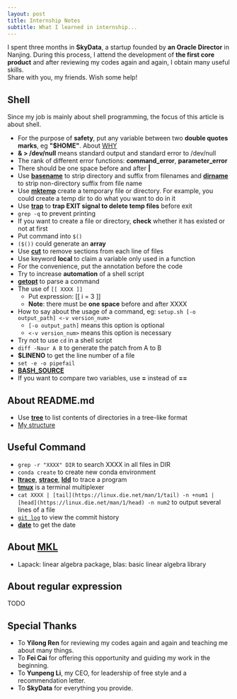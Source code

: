 ```yaml
---
layout: post
title: Internship Notes
subtitle: What I learned in internship...   
---
```

I spent three months in **SkyData**, a startup founded by **an Oracle Director** in Nanjing. During this process, I attend the development of **the first core product** and after reviewing my codes again and again, I obtain many useful skills.    
Share with you, my friends. Wish some help!

## Shell 
Since my job is mainly about shell programming, the focus of this article is about shell.   
* For the purpose of **safety**, put any variable between two **double quotes marks**, eg **"$HOME"**. About [WHY](http://unix.stackexchange.com/questions/68694/when-is-double-quoting-necessary)
* **& > /dev/null** means standard output and standard error to /dev/null
* The rank of different error functions: **command_error**, **parameter_error**   
* There should be one space before and after **\|**   
* Use [**basename**](https://linux.die.net/man/1/basename) to strip directory and suffix from filenames and [**dirname**](https://linux.die.net/man/1/dirname) to strip non-directory suffix from file name   
* Use [**mktemp**](https://linux.die.net/man/1/mktemp) create a temporary file or directory. For example, you could create a temp dir to do what you want to do in it   
* Use [**trap**](https://linux.die.net/Bash-Beginners-Guide/sect_12_02.html) to **trap EXIT signal to delete temp files** before exit   
* `grep -q` to prevent printing   
* If you want to create a file or directory, **check** whether it has existed or not at first
* Put command into `$()`
* `($())` could generate an **array**   
* Use [**cut**](https://linux.die.net/man/1/cut) to  remove sections from each line of files   
* Use keyword **local** to claim a variable only used in a function     
* For the convenience, put the annotation before the code
* Try to increase **automation** of a shell script
* [**getopt**](https://linux.die.net/man/1/getopt) to parse a command
* The use of `[[ XXXX ]]`
  * Put expression: [[ i = 3 ]] 
  * **Note**: there must be **one space** before and after XXXX
* How to say about the usage of a command, eg: `setup.sh [-o output_path] <-v version_num>`
  * `[-o output_path]` means this option is optional
  * `<-v version_num>` means this option is necessary
* Try not to use `cd` in a shell script
* `diff -Naur A B` to generate the patch from A to B
* **$LINENO** to get the line number of a file
* `set -e -o pipefail`
* [**BASH_SOURCE**](https://www.gnu.org/software/bash/manual/html_node/Bash-Variables.html)
* If you want to compare two variables, use **=** instead of **==**

## About README.md
* Use [**tree**](https://linux.die.net/man/1/tree) to list contents of directories in a tree-like format
* [My structure](https://github.com/ZhijianJiang/ZhijianJiang.github.io/blob/master/README.md)

## Useful Command
* `grep -r "XXXX" DIR` to search XXXX in all files in DIR
* `conda create` to create new conda environment
* [**ltrace**](https://linux.die.net/man/1/ltrace), [**strace**](https://linux.die.net/man/1/strace), [**ldd**](https://linux.die.net/man/1/ldd) to trace a program
* [**tmux**](http://man7.org/linux/man-pages/man1/tmux.1.html) is a terminal multiplexer
* `cat XXXX | [tail](https://linux.die.net/man/1/tail) -n +num1 | [head](https://linux.die.net/man/1/head) -n num2` to output several lines of a file
* [`git log`](https://git-scm.com/docs/git-log) to view the commit history
* [**date**](https://linux.die.net/man/1/date) to get the date 

## About [MKL](https://software.intel.com/en-us/articles/intel-math-kernel-library-documentation)
* Lapack: linear algebra package, blas: basic linear algebra library

## About regular expression
TODO

## Special Thanks
* To **Yilong Ren** for reviewing my codes again and again and teaching me about many things.   
* To **Fei Cai** for offering this opportunity and guiding my work in the beginning.   
* To **Yunpeng Li**, my CEO, for leadership of free style and a recommendation letter.   
* To **SkyData** for everything you provide.
